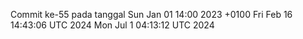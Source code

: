 Commit ke-55 pada tanggal Sun Jan 01 14:00 2023 +0100
Fri Feb 16 14:43:06 UTC 2024
Mon Jul  1 04:13:12 UTC 2024
